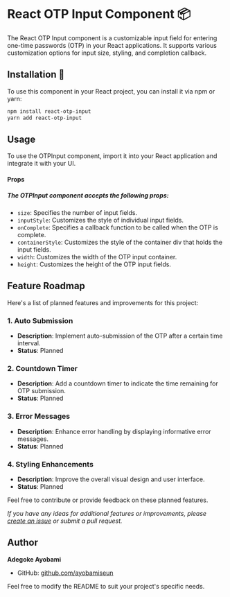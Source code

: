 # React OTP Input Component 📦

The React OTP Input component is a customizable input field for entering one-time passwords (OTP) in your React applications. It supports various customization options for input size, styling, and completion callback.

## Installation 🚀

To use this component in your React project, you can install it via npm or yarn:

```bash
npm install react-otp-input
yarn add react-otp-input

```
## Usage

To use the OTPInput component, import it into your React application and integrate it with your UI.

#### Props

##### The OTPInput component accepts the following props:

- `size`: Specifies the number of input fields.
- `inputStyle`: Customizes the style of individual input fields.
- `onComplete`: Specifies a callback function to be called when the OTP is complete.
- `containerStyle`: Customizes the style of the container div that holds the input fields.
- `width`: Customizes the width of the OTP input container.
- `height`: Customizes the height of the OTP input fields.

## Feature Roadmap

Here's a list of planned features and improvements for this project:

### 1. Auto Submission

- **Description**: Implement auto-submission of the OTP after a certain time interval.
- **Status**: Planned

### 2. Countdown Timer

- **Description**: Add a countdown timer to indicate the time remaining for OTP submission.
- **Status**: Planned

### 3. Error Messages

- **Description**: Enhance error handling by displaying informative error messages.
- **Status**: Planned

### 4. Styling Enhancements

- **Description**: Improve the overall visual design and user interface.
- **Status**: Planned

Feel free to contribute or provide feedback on these planned features.

_If you have any ideas for additional features or improvements, please [create an issue](https://github.com/ayobamiseun/custom-otp-input/) or submit a pull request._





## Author

**Adegoke Ayobami**
- GitHub: [github.com/ayobamiseun](https://github.com/ayobamiseun)

Feel free to modify the README to suit your project's specific needs.
